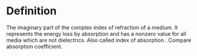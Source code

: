 # Definition

The imaginary part of the complex index of refraction of a medium. It
represents the energy loss by absorption and has a nonzero value for all
media which are not dielectrics. Also called index of absorption .
Compare absorption coefficient.
